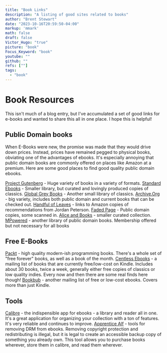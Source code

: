 ```yaml
---
title: "Book Links"
description: "A listing of good sites related to books"
author: "Brent Stewart"
date: "2023-10-16T20:59:50-04:00"
markup: 'mmark'
math: false
draft: false
Victor_Hugo: "true"
picture: "book"
Focus_Keyword: "book"
youtube: ""
github: ""
refs: [""]
tags:
  - "book"
---
```

# Book Resources
This isn't much of a blog entry, but I've accumulated a set of good links for e-books and wanted to share this all in one place.  I hope this is helpful!

## Public Domain books
When E-Books were new, the promise was made that they would drive down prices.  Instead, prices have remained pegged to physical books, obviating one of the advantages of ebooks.  It's especially annoying that public domain books are commonly offered on places like Amazon at a premium.  Here are some good places to find good quality public domain ebooks.

[Project Gutenberg](https://www.gutenberg.org/) - Huge variety of books in a variety of formats.
[Standard Ebooks](https://standardebooks.org/) - Smaller library, but curated and lovingly produced copies of classics.
[Global Grey Books](https://www.globalgreyebooks.com) - Another small library of classics.
[Archive.Org](https://www.archive.org/) - big variety, includes both public domain and current books that can be checked out.
[Handful of Leaves](htps://www.jordanbpeterson.com/great-books/) - links to Amazon copies of recommendations from Jordan Peterson.
[Faded Page](https://fadedpage.com/) - Public domain copies, some scanned in.
[Alice and Books](https://www.aliceandbooks.com/) - smaller curated collection.
[MPowered](https://thempoweredpro.com/) - another library of public domain books.  Membership offered but not necessary for all books

## Free E-Books
[Packt](https://www.packtpub.com/packt/offers/free-learning) - high quality modern-ish programming books.  There's a whole set of "free forever" books, as well as a book of the month.
[Centless Ebooks](https://centslessbooks.com) - a mailing list of books that are currently free/low-cost on Kindle.  Includes about 30 books, twice a week, generally either free copies of classics or low quality indies.  Every now and then there are some real finds here though!
[Bookbub](https://bookbub.com) - another mailing list of free or low-cost ebooks.  Covers more than just Kindle. 

## Tools
[Calibre](https://calibre-ebook.com/) - the indispensible app for ebooks - a library and reader all in one.  It's a great application for organizing your collection with a ton of features.  It's very reliable and continues to improve.
[Apprentice Alf](https://apprenticealf.wordpress.com/) - tools for removing DRM from ebooks.  Removing copyright protection and redistributing is illegal, but it is legal to create an accessible backup copy of something you already own.  This tool allows you to purchase books wherever, store them in calibre, and read them wherever.

